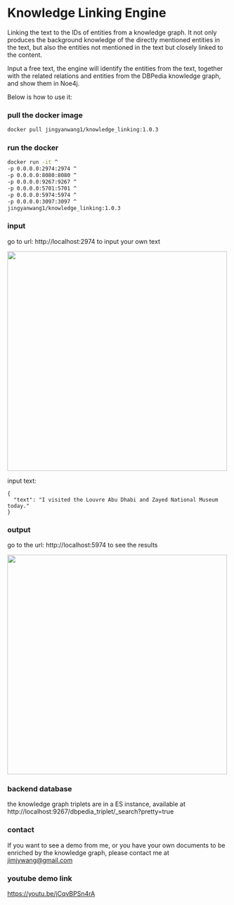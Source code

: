 # Knowledge Linking Engine

Linking the text to the IDs of entities from a knowledge graph. It not only produces the background knowledge of the directly mentioned entities in the text, but also the entities not mentioned in the text but closely linked to the content.

Input a free text, the engine will identify the entities from the text, together with the related relations and entities from the DBPedia knowledge graph, and show them in Noe4j. 

Below is how to use it:

### pull the docker image

```bash
docker pull jingyanwang1/knowledge_linking:1.0.3
```

### run the docker 

```bash
docker run -it ^
-p 0.0.0.0:2974:2974 ^
-p 0.0.0.0:8080:8080 ^
-p 0.0.0.0:9267:9267 ^
-p 0.0.0.0:5701:5701 ^
-p 0.0.0.0:5974:5974 ^
-p 0.0.0.0:3097:3097 ^
jingyanwang1/knowledge_linking:1.0.3
```


### input 

go to url: http://localhost:2974 to input your own text

<img src="input.png" width="500">

input text:

```
{
  "text": "I visited the Louvre Abu Dhabi and Zayed National Museum today."
}
```

### output 

go to the url: http://localhost:5974 to see the results

<img src="WeChat%20Screenshot_20211209224203.png" width="500">


### backend database

the knowledge graph triplets are in a ES instance, available at http://localhost:9267/dbpedia_triplet/_search?pretty=true

### contact

If you want to see a demo from me, or you have your own documents to be enriched by the knowledge graph, please contact me at jimjywang@gmail.com

### youtube demo link

https://youtu.be/jCqvBPSn4rA
